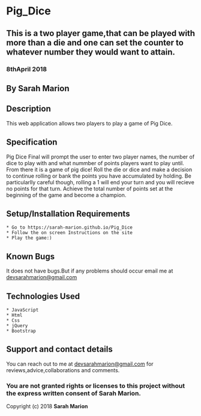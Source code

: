 # Pig_Dice

## This is a two player game,that can be played with more than a die and one can set the counter to whatever number they would want to attain.

### 8thApril 2018

## By **Sarah Marion**

## Description

This web application allows two players to play a game of Pig Dice.

## Specification

Pig Dice Final will prompt the user to enter two player names, the number of dice to play with and what nummber of points players want to play until. From there it is a game of pig dice! Roll the die or dice and make a decision to continue rolling or bank the points you have accumulated by holding. Be particularlly careful though, rolling a 1 will end your turn and you will recieve no points for that turn. Achieve the total number of points set at the beginning of the game and become a champion.


## Setup/Installation Requirements

    * Go to https://sarah-marion.github.io/Pig_Dice
    * Follow the on screen Instructions on the site
    * Play the game:)

## Known Bugs

It does not have bugs.But if any problems should occur email me at devsarahmarion@gmail.com

## Technologies Used

    * JavaScript
    * Html
    * Css
    * jQuery
    * Bootstrap

## Support and contact details

You can reach out to me at devsarahmarion@gmail.com for reviews,advice,collaborations and comments.

### You are not granted rights or licenses to this project without the express written consent of Sarah Marion.

Copyright (c) 2018 **Sarah Marion**